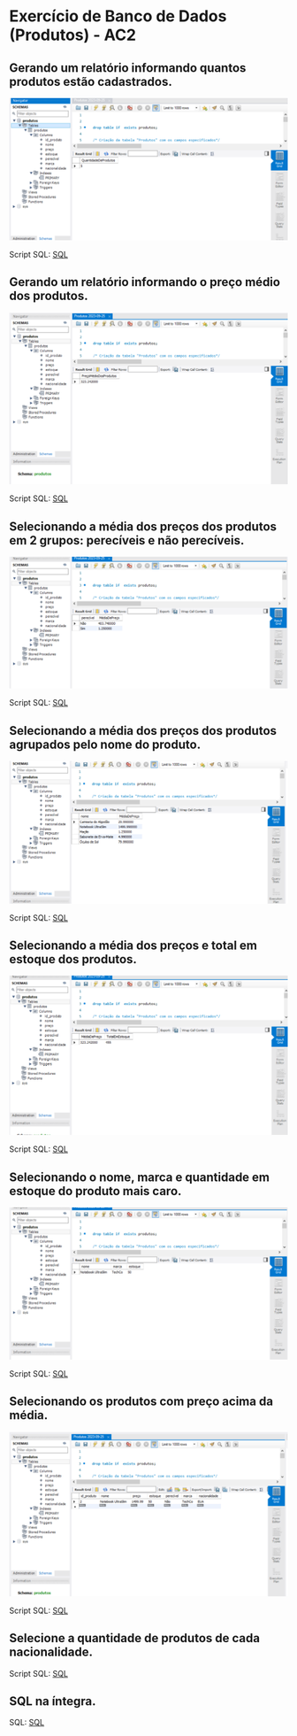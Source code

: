 # Exercício de Banco de Dados (Produtos) - AC2
## Gerando um relatório informando quantos produtos estão cadastrados.
![Qtde Produtos](2.png)

Script SQL:
[SQL](Produtos%20(2)%202023-09-25.sql)

## Gerando um relatório informando o preço médio dos produtos.
![Média Preços](3.png)

Script SQL:
[SQL](Produtos%20(3)%202023-09-25.sql)

## Selecionando a média dos preços dos produtos em 2 grupos: perecíveis e não perecíveis.
![Média Preços - perecíveis e não perecíveis](4.png)

Script SQL:
[SQL](Produtos%20(4)%202023-09-25.sql)

## Selecionando a média dos preços dos produtos agrupados pelo nome do produto.
![Média Preços - agrupados pelo nome](5.png)

Script SQL:
[SQL](Produtos%20(5)%202023-09-25.sql)

## Selecionando a média dos preços e total em estoque dos produtos.
![Média preços e total em estoque](6.png)

Script SQL:
[SQL](Produtos%20(6)%202023-09-25.sql)

## Selecionando o nome, marca e quantidade em estoque do produto mais caro.
![Selecione nome, marca e quantidade do produto mais caro](7.png)

Script SQL:
[SQL](Produtos%20(7)%202023-09-25.sql)

## Selecionando os produtos com preço acima da média.
![Acima da média](8.png)

Script SQL:
[SQL](Produtos%20(8)%202023-09-25.sql)

## Selecione a quantidade de produtos de cada nacionalidade.


Script SQL:
[SQL](Produtos%20(9)%202023-09-25.sql)

## SQL na íntegra.
SQL: 
[SQL](Produtos%202023-09-25.sql)





